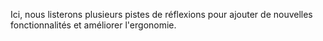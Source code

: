 Ici, nous listerons plusieurs pistes de réflexions pour ajouter de nouvelles fonctionnalités et améliorer l'ergonomie.

